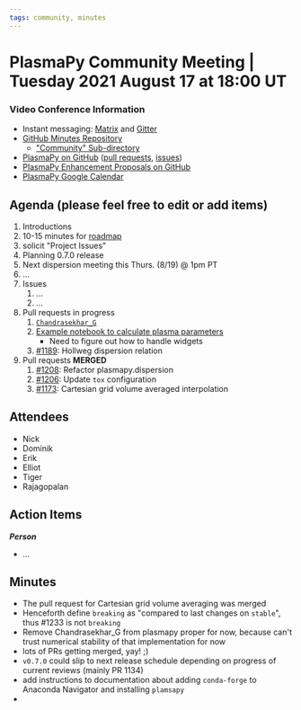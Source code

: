 ```yaml
---
tags: community, minutes
---
```


# PlasmaPy Community Meeting | Tuesday 2021 August 17 at 18:00 UT

### Video Conference Information
* Instant messaging: [Matrix](https://app.element.io/#/room/#plasmapy:openastronomy.org) and [Gitter](https://gitter.im/PlasmaPy/Lobby)
* [GitHub Minutes Repository](https://github.com/PlasmaPy/plasmapy-project/tree/master/minutes)
    * ["Community" Sub-directory](https://github.com/PlasmaPy/plasmapy-project/tree/master/minutes/_community)
* [PlasmaPy on GitHub](https://github.com/PlasmaPy/plasmapy) ([pull requests](https://github.com/PlasmaPy/plasmapy/pulls), [issues](https://github.com/PlasmaPy/plasmapy/issues))
* [PlasmaPy Enhancement Proposals on GitHub](https://github.com/PlasmaPy/PlasmaPy-PLEPs) 
* [PlasmaPy Google Calendar](https://calendar.google.com/calendar?cid=bzVsb3ZkcW0zaWxsam00ZTlrMDd2cmw5bWdAZ3JvdXAuY2FsZW5kYXIuZ29vZ2xlLmNvbQ)

## Agenda (please feel free to edit or add items)

1. Introductions
2. 10-15 minutes for [roadmap](https://hackmd.io/@plasmapy/ry0mmnj6v)
3. solicit "Project Issues"
4. Planning 0.7.0 release
5. Next dispersion meeting this Thurs. (8/19) @ 1pm PT
6. ...
7. Issues
    1. ...
    2. ...
8. Pull requests in progress 
    1. [`Chandrasekhar_G`](https://github.com/PlasmaPy/PlasmaPy/pull/1233)
    2. [Example notebook to calculate plasma parameters](https://github.com/PlasmaPy/PlasmaPy/pull/1229)
        * Need to figure out how to handle widgets
    3. [#1189](https://github.com/PlasmaPy/PlasmaPy/pull/1189): Hollweg dispersion relation
9. Pull requests **MERGED**
    1. [#1208](https://github.com/PlasmaPy/PlasmaPy/pull/1208): Refactor plasmapy.dispersion
    2. [#1206](https://github.com/PlasmaPy/PlasmaPy/pull/1206): Update `tox` configuration
    3. [#1173](https://github.com/PlasmaPy/PlasmaPy/pull/1173): Cartesian grid volume averaged interpolation
    
## Attendees

* Nick
* Dominik
* Erik
* Elliot
* Tiger
* Rajagopalan

## Action Items

***Person***
* ...

## Minutes

* The pull request for Cartesian grid volume averaging was merged
* Henceforth define `breaking` as "compared to last changes on `stable`", thus #1233 is not `breaking`
* Remove Chandrasekhar_G from plasmapy proper for now, because can't trust numerical stability of that implementation for now
* lots of PRs getting merged, yay! ;)
* `v0.7.0` could slip to next release schedule depending on progress of current reviews (mainly PR 1134)
* add instructions to documentation about adding `conda-forge` to Anaconda Navigator and installing `plamsapy`
* 